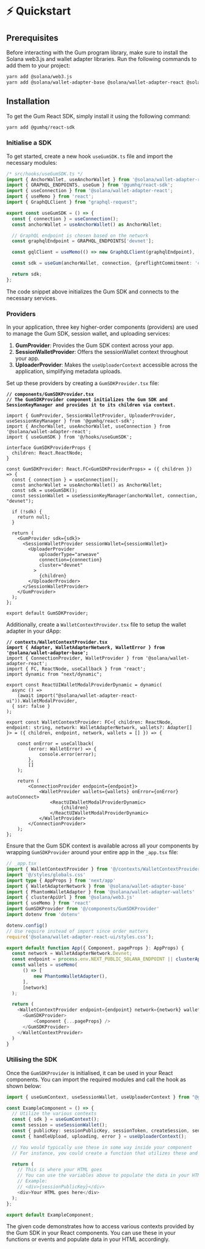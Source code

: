 # ⚡ Quickstart

## Prerequisites

Before interacting with the Gum program library, make sure to install the Solana web3.js and wallet adapter libraries. Run the following commands to add them to your project:

```bash
yarn add @solana/web3.js
yarn add @solana/wallet-adapter-base @solana/wallet-adapter-react @solana/wallet-adapter-react-ui @solana/wallet-adapter-wallets
```

## Installation

To get the Gum React SDK, simply install it using the following command:

```bash
yarn add @gumhq/react-sdk
```

### Initialise a SDK

To get started, create a new hook `useGumSDK.ts` file and import the necessary modules:

```typescript
/* src/hooks/useGumSDK.ts */
import { AnchorWallet, useAnchorWallet } from '@solana/wallet-adapter-react';
import { GRAPHQL_ENDPOINTS, useGum } from '@gumhq/react-sdk';
import { useConnection } from '@solana/wallet-adapter-react';
import { useMemo } from 'react';
import { GraphQLClient } from "graphql-request";

export const useGumSDK = () => {
  const { connection } = useConnection();
  const anchorWallet = useAnchorWallet() as AnchorWallet;

  // GraphQL endpoint is chosen based on the network
  const graphqlEndpoint = GRAPHQL_ENDPOINTS['devnet'];

  const gqlClient = useMemo(() => new GraphQLClient(graphqlEndpoint), [graphqlEndpoint]);

  const sdk = useGum(anchorWallet, connection, {preflightCommitment: 'confirmed'}, "devnet", gqlClient);

  return sdk;
};
```

The code snippet above initializes the Gum SDK and connects to the necessary services.

### Providers

In your application, three key higher-order components (providers) are used to manage the Gum SDK, session wallet, and uploading services:

1. **GumProvider**: Provides the Gum SDK context across your app.
2. **SessionWalletProvider**: Offers the sessionWallet context throughout your app.
3. **UploaderProvider**: Makes the `useUploaderContext` accessible across the application, simplifying metadata uploads.

Set up these providers by creating a `GumSDKProvider.tsx` file:

<pre class="language-typescript"><code class="lang-typescript"><strong>// components/GumSDKProvider.tsx
</strong><strong>// The GumSDKProvider component initializes the Gum SDK and SessionKeyManager and provides it to its children via context.
</strong>
import { GumProvider, SessionWalletProvider, UploaderProvider, useSessionKeyManager } from '@gumhq/react-sdk';
import { AnchorWallet, useAnchorWallet, useConnection } from '@solana/wallet-adapter-react';
import { useGumSDK } from '@/hooks/useGumSDK';

interface GumSDKProviderProps {
  children: React.ReactNode;
}

const GumSDKProvider: React.FC&#x3C;GumSDKProviderProps> = ({ children }) => {
  const { connection } = useConnection();
  const anchorWallet = useAnchorWallet() as AnchorWallet;
  const sdk = useGumSDK();
  const sessionWallet = useSessionKeyManager(anchorWallet, connection, "devnet");

  if (!sdk) {
    return null;
  }

  return (
    &#x3C;GumProvider sdk={sdk}>
      &#x3C;SessionWalletProvider sessionWallet={sessionWallet}>
        &#x3C;UploaderProvider
            uploaderType="arweave"
            connection={connection}
            cluster="devnet"
          >
            {children}
        &#x3C;/UploaderProvider>
      &#x3C;/SessionWalletProvider>
    &#x3C;/GumProvider>
  );
};

export default GumSDKProvider;
</code></pre>

Additionally, create a `WalletContextProvider.tsx` file to setup the wallet adapter in your dApp:

<pre class="language-typescript"><code class="lang-typescript"><strong>// contexts/WalletContextProvider.tsx
</strong><strong>import { Adapter, WalletAdapterNetwork, WalletError } from '@solana/wallet-adapter-base';
</strong>import { ConnectionProvider, WalletProvider } from '@solana/wallet-adapter-react';
import { FC, ReactNode, useCallback } from 'react';
import dynamic from "next/dynamic";

export const ReactUIWalletModalProviderDynamic = dynamic(
  async () =>
    (await import("@solana/wallet-adapter-react-ui")).WalletModalProvider,
  { ssr: false }
);

export const WalletContextProvider: FC&#x3C;{ children: ReactNode, endpoint: string, network: WalletAdapterNetwork, wallets?: Adapter[] }> = ({ children, endpoint, network, wallets = [] }) => {

    const onError = useCallback(
        (error: WalletError) => {
            console.error(error);
        },
        []
    );

    return (
        &#x3C;ConnectionProvider endpoint={endpoint}>
            &#x3C;WalletProvider wallets={wallets} onError={onError} autoConnect>
                &#x3C;ReactUIWalletModalProviderDynamic>
                    {children}
                &#x3C;/ReactUIWalletModalProviderDynamic>
			&#x3C;/WalletProvider>
        &#x3C;/ConnectionProvider>
    );
};
</code></pre>

Ensure that the Gum SDK context is available across all your components by wrapping `GumSDKProvider` around your entire app in the `_app.tsx` file:

```typescript
// _app.tsx
import { WalletContextProvider } from '@/contexts/WalletContextProvider'
import '@/styles/globals.css'
import type { AppProps } from 'next/app'
import { WalletAdapterNetwork } from '@solana/wallet-adapter-base'
import { PhantomWalletAdapter } from '@solana/wallet-adapter-wallets'
import { clusterApiUrl } from '@solana/web3.js'
import { useMemo } from 'react'
import GumSDKProvider from '@/components/GumSDKProvider'
import dotenv from 'dotenv'

dotenv.config()
// Use require instead of import since order matters
require('@solana/wallet-adapter-react-ui/styles.css');

export default function App({ Component, pageProps }: AppProps) {
  const network = WalletAdapterNetwork.Devnet;
  const endpoint = process.env.NEXT_PUBLIC_SOLANA_ENDPOINT || clusterApiUrl(network);
  const wallets = useMemo(
      () => [
          new PhantomWalletAdapter(),
      ],
      [network]
  );

  return (
    <WalletContextProvider endpoint={endpoint} network={network} wallets={wallets} >
      <GumSDKProvider> 
          <Component {...pageProps} />
      </GumSDKProvider>
    </WalletContextProvider>
  )
}
```

### Utilising the SDK

Once the `GumSDKProvider` is initialised, it can be used in your React components. You can import the required modules and call the hook as shown below:

```typescript
import { useGumContext, useSessionWallet, useUploaderContext } from "@gumhq/react-sdk";

const ExampleComponent = () => {
  // Utilize the various contexts
  const { sdk } = useGumContext();
  const session = useSessionWallet();
  const { publicKey: sessionPublicKey, sessionToken, createSession, sendTransaction }  = session;
  const { handleUpload, uploading, error } = useUploaderContext();

  // You would typically use these in some way inside your component
  // For instance, you could create a function that utilizes these and call that function based on some event (like a button click)

  return (
    // This is where your HTML goes
    // You can use the variables above to populate the data in your HTML
    // Example:
    // <div>{sessionPublicKey}</div>
    <div>Your HTML goes here</div>
  );
};

export default ExampleComponent;
```

The given code demonstrates how to access various contexts provided by the Gum SDK in your React components. You can use these in your functions or events and populate data in your HTML accordingly.
